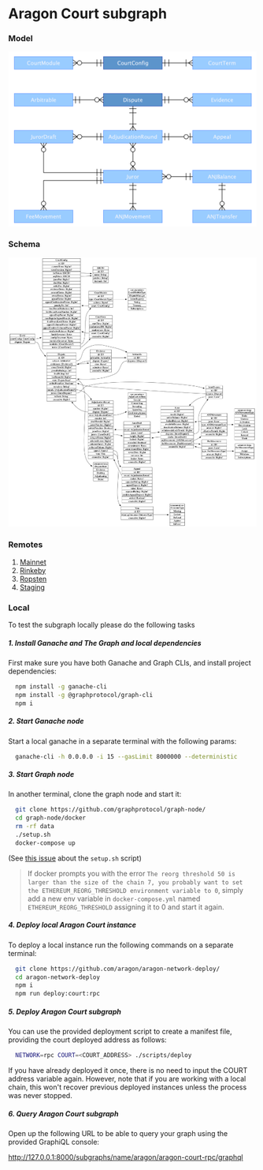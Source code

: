 # Aragon Court subgraph

### Model

![subgraph model](./model.png)

### Schema

![subgraph schema](./schema.png)

### Remotes

1. [Mainnet](https://thegraph.com/explorer/subgraph/aragon/aragon-court)
2. [Rinkeby](https://thegraph.com/explorer/subgraph/aragon/aragon-court-rinkeby)
3. [Ropsten](https://thegraph.com/explorer/subgraph/aragon/aragon-court-ropsten)
4. [Staging](https://thegraph.com/explorer/subgraph/aragon/aragon-court-staging)

### Local

To test the subgraph locally please do the following tasks

##### 1. Install Ganache and The Graph and local dependencies
First make sure you have both Ganache and Graph CLIs, and install project dependencies:

```bash
  npm install -g ganache-cli
  npm install -g @graphprotocol/graph-cli
  npm i
```

##### 2. Start Ganache node
Start a local ganache in a separate terminal with the following params:

```bash
  ganache-cli -h 0.0.0.0 -i 15 --gasLimit 8000000 --deterministic
```

##### 3. Start Graph node
In another terminal, clone the graph node and start it:

```bash
  git clone https://github.com/graphprotocol/graph-node/
  cd graph-node/docker
  rm -rf data
  ./setup.sh
  docker-compose up
```

(See [this issue](https://github.com/graphprotocol/graph-node/issues/1132) about the `setup.sh` script)

> If docker prompts you with the error `The reorg threshold 50 is larger than the size of the chain 7, you probably want to set the ETHEREUM_REORG_THRESHOLD environment variable to 0`,
  simply add a new env variable in `docker-compose.yml` named `ETHEREUM_REORG_THRESHOLD` assigning it to 0 and start it again.

##### 4. Deploy local Aragon Court instance
To deploy a local instance run the following commands on a separate terminal:

```bash
  git clone https://github.com/aragon/aragon-network-deploy/
  cd aragon-network-deploy
  npm i
  npm run deploy:court:rpc
```

##### 5. Deploy Aragon Court subgraph
You can use the provided deployment script to create a manifest file, providing the court deployed address as follows:

```bash
  NETWORK=rpc COURT=<COURT_ADDRESS> ./scripts/deploy
```

If you have already deployed it once, there is no need to input the COURT address variable again.
However, note that if you are working with a local chain, this won't recover previous deployed instances unless the process was never stopped.

##### 6. Query Aragon Court subgraph

Open up the following URL to be able to query your graph using the provided GraphiQL console:

http://127.0.0.1:8000/subgraphs/name/aragon/aragon-court-rpc/graphql
